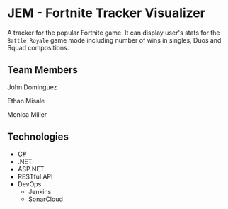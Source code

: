 # JEM - Fortnite Tracker Visualizer

A tracker for the popular Fortnite game. It can display user's stats for the `Battle Royale` game mode including number of wins in singles, Duos and Squad compositions. 


## Team Members
John Dominguez

Ethan Misale

Monica Miller


## Technologies
* C#
* .NET
* ASP.NET
* RESTful API
* DevOps
  * Jenkins
  * SonarCloud

